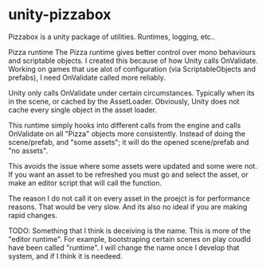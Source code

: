 # unity-pizzabox
Pizzabox is a unity package of utilities. Runtimes, logging, etc..


Pizza runtime
The Pizza runtime gives better control over mono behaviours and scriptable objects.
I created this because of how Unity calls OnValidate. Working on games that use alot of
configuration (via ScriptableObjects and prefabs), I need OnValidate called more reliably.

Unity only calls OnValidate under certain circumstances. Typically when its in the scene,
or cached by the AssetLoader. Obviously, Unity does not cache every single object in the
asset loader.

This runtime simply hooks into different calls from the engine and calls OnValidate on all
"Pizza" objects more consistently. Instead of doing the scene/prefab, and "some assets"; 
it will do the opened scene/prefab and "no assets".

This avoids the issue where some assets were updated and some were not. If you want
an asset to be refreshed you must go and select the asset, or make an editor script
that will call the function.

The reason I do not call it on every asset in the proejct is for performance reasons.
That would be very slow. And its also no ideal if you are making rapid changes.


TODO: Something that I think is deceiving is the name. This is more of the "editor runtime". 
For example, bootstraping certain scenes on play coudld have been called "runtime". I will 
change the name once I develop that system, and if I think it is needeed. 
